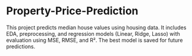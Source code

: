# Property-Price-Prediction
This project predicts median house values using housing data. It includes EDA, preprocessing, and regression models (Linear, Ridge, Lasso) with evaluation using MSE, RMSE, and R². The best model is saved for future predictions.
